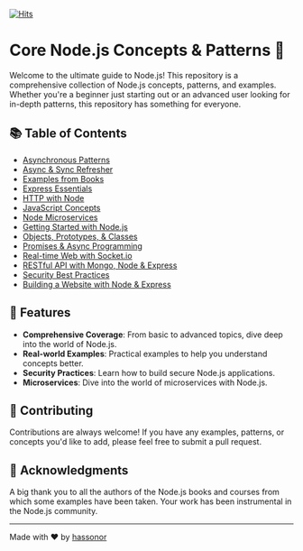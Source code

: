 [![Hits](https://hits.seeyoufarm.com/api/count/incr/badge.svg?url=https%3A%2F%2Fgithub.com%2Fhassonor%2Fcore-nodejs&count_bg=%2379C83D&title_bg=%23555555&icon=&icon_color=%23E7E7E7&title=hits&edge_flat=false)](https://hits.seeyoufarm.com)

# Core Node.js Concepts & Patterns 🚀

Welcome to the ultimate guide to Node.js! This repository is a comprehensive collection of Node.js concepts, patterns,
and examples. Whether you're a beginner just starting out or an advanced user looking for in-depth patterns, this
repository has something for everyone.

## 📚 Table of Contents

- [Asynchronous Patterns](./async-patterns)
- [Async & Sync Refresher](./async-sync-refresher)
- [Examples from Books](./examples_from_books)
- [Express Essentials](./express-essential)
- [HTTP with Node](./http-with-node)
- [JavaScript Concepts](./javascript-concepts)
- [Node Microservices](./node-microservices)
- [Getting Started with Node.js](./nodejs-getting-started)
- [Objects, Prototypes, & Classes](./objects-prototypes-classes)
- [Promises & Async Programming](./promises-and-async-programming)
- [Real-time Web with Socket.io](./real-time-web-with-socket-io)
- [RESTful API with Mongo, Node & Express](./restful-mongo-node-express)
- [Security Best Practices](./security-best-practices)
- [Building a Website with Node & Express](./website-with-node-and-express)

## 🌟 Features

- **Comprehensive Coverage**: From basic to advanced topics, dive deep into the world of Node.js.
- **Real-world Examples**: Practical examples to help you understand concepts better.
- **Security Practices**: Learn how to build secure Node.js applications.
- **Microservices**: Dive into the world of microservices with Node.js.

## 🤝 Contributing

Contributions are always welcome! If you have any examples, patterns, or concepts you'd like to add, please feel free to
submit a pull request.

## 🙌 Acknowledgments

A big thank you to all the authors of the Node.js books and courses from which some examples have been taken. Your work
has been instrumental in the Node.js community.

---

Made with ❤️ by [hassonor](https://github.com/hassonor)
